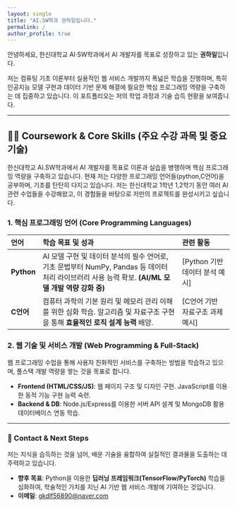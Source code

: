 ```yaml
---
layout: single
title: "AI.SW학과 권하일입니다."
permalink: /
author_profile: true
---
```


안녕하세요, 한신대학교 AI·SW학과에서 AI 개발자를 목표로 성장하고 있는 **권하일**입니다.

저는 컴퓨팅 기초 이론부터 실용적인 웹 서비스 개발까지 폭넓은 학습을 진행하며, 특히 인공지능 모델 구현과 데이터 기반 문제 해결에 필요한 핵심 프로그래밍 역량을 구축하는 데 집중하고 있습니다. 이 포트폴리오는 저의 학업 과정과 기술 습득 현황을 보여줍니다.

---

## 👨‍🎓 Coursework & Core Skills (주요 수강 과목 및 중요 기술)

한신대학교 AI.SW학과에서 AI 개발자를 목표로 이론과 실습을 병행하며 핵심 프로그래밍 역량을 구축하고 있습니다. 현재 저는 다양한 프로그래밍 언어들(python,C언어)을 공부하며, 기초를 탄탄히 다지고 있습니다. 저는 한신대학교 1학년 1,2학기 동안 여러 AI 관련 수업들을 수강해왔고, 이 경험들을 바탕으로 저만의 프로젝트를 완성시키고 싶습니다.

### 1. 핵심 프로그래밍 언어 (Core Programming Languages)

| 언어 | 학습 목표 및 성과 | 관련 활동 |
| :--- | :--- | :--- |
| **Python** | AI 모델 구현 및 데이터 분석의 필수 언어로, 기초 문법부터 NumPy, Pandas 등 데이터 처리 라이브러리 사용 능력 확보. **(AI/ML 모델 개발 역량 강화 중)** | [Python 기반 데이터 분석 예시] |
| **C언어** | 컴퓨터 과학의 기본 원리 및 메모리 관리 이해를 위한 심화 학습. 알고리즘 및 자료구조 구현을 통해 **효율적인 로직 설계 능력** 배양. | [C언어 기반 자료구조 과제 예시] |

### 2. 웹 기술 및 서비스 개발 (Web Programming & Full-Stack)

웹 프로그래밍 수업을 통해 사용자 친화적인 서비스를 구축하는 방법을 학습하고 있으며, 풀스택 개발 역량을 쌓는 것을 목표로 합니다.

* **Frontend (HTML/CSS/JS)**: 웹 페이지 구조 및 디자인 구현. JavaScript를 이용한 동적 기능 구현 능력 숙련.
* **Backend & DB**: Node.js/Express를 이용한 서버 API 설계 및 MongoDB 활용 데이터베이스 연동 학습.

---

### 🚀 Contact & Next Steps

저는 지식을 습득하는 것을 넘어, 배운 기술을 융합하여 실질적인 결과물을 도출하는 데 주력하고 있습니다.

* **향후 목표**: Python을 이용한 **딥러닝 프레임워크(TensorFlow/PyTorch)** 학습을 심화하여, 학술적인 가치를 지닌 AI 기반 웹 서비스 개발에 기여하는 것입니다.
* **이메일**: gkdlf56890@naver.com